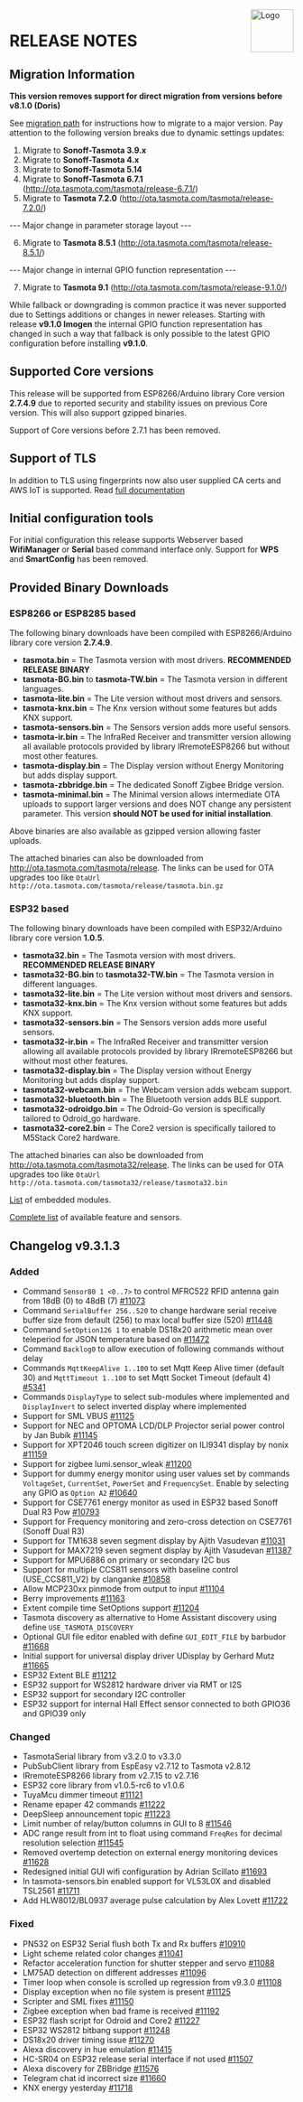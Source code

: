 <img src="https://github.com/arendst/Tasmota/blob/master/tools/logo/TASMOTA_FullLogo_Vector.svg" alt="Logo" align="right" height="76"/>

# RELEASE NOTES

## Migration Information

**This version removes support for direct migration from versions before v8.1.0 (Doris)**

See [migration path](https://tasmota.github.io/docs/Upgrading#migration-path) for instructions how to migrate to a major version. Pay attention to the following version breaks due to dynamic settings updates:

1. Migrate to **Sonoff-Tasmota 3.9.x**
2. Migrate to **Sonoff-Tasmota 4.x**
3. Migrate to **Sonoff-Tasmota 5.14**
4. Migrate to **Sonoff-Tasmota 6.7.1** (http://ota.tasmota.com/tasmota/release-6.7.1/)
5. Migrate to **Tasmota 7.2.0** (http://ota.tasmota.com/tasmota/release-7.2.0/)

--- Major change in parameter storage layout ---

6. Migrate to **Tasmota 8.5.1** (http://ota.tasmota.com/tasmota/release-8.5.1/)

--- Major change in internal GPIO function representation ---

7. Migrate to **Tasmota 9.1** (http://ota.tasmota.com/tasmota/release-9.1.0/)

While fallback or downgrading is common practice it was never supported due to Settings additions or changes in newer releases. Starting with release **v9.1.0 Imogen** the internal GPIO function representation has changed in such a way that fallback is only possible to the latest GPIO configuration before installing **v9.1.0**.

## Supported Core versions

This release will be supported from ESP8266/Arduino library Core version **2.7.4.9** due to reported security and stability issues on previous Core version. This will also support gzipped binaries.

Support of Core versions before 2.7.1 has been removed.

## Support of TLS

In addition to TLS using fingerprints now also user supplied CA certs and AWS IoT is supported. Read [full documentation](https://tasmota.github.io/docs/AWS-IoT)

## Initial configuration tools

For initial configuration this release supports Webserver based **WifiManager** or **Serial** based command interface only. Support for **WPS** and **SmartConfig** has been removed.

## Provided Binary Downloads

### ESP8266 or ESP8285 based
The following binary downloads have been compiled with ESP8266/Arduino library core version **2.7.4.9**.

- **tasmota.bin** = The Tasmota version with most drivers. **RECOMMENDED RELEASE BINARY**
- **tasmota-BG.bin** to **tasmota-TW.bin** = The Tasmota version in different languages.
- **tasmota-lite.bin** = The Lite version without most drivers and sensors.
- **tasmota-knx.bin** = The Knx version without some features but adds KNX support.
- **tasmota-sensors.bin** = The Sensors version adds more useful sensors.
- **tasmota-ir.bin** = The InfraRed Receiver and transmitter version allowing all available protocols provided by library IRremoteESP8266 but without most other features.
- **tasmota-display.bin** = The Display version without Energy Monitoring but adds display support.
- **tasmota-zbbridge.bin** = The dedicated Sonoff Zigbee Bridge version.
- **tasmota-minimal.bin** = The Minimal version allows intermediate OTA uploads to support larger versions and does NOT change any persistent parameter. This version **should NOT be used for initial installation**.

Above binaries are also available as gzipped version allowing faster uploads.

The attached binaries can also be downloaded from http://ota.tasmota.com/tasmota/release. The links can be used for OTA upgrades too like ``OtaUrl http://ota.tasmota.com/tasmota/release/tasmota.bin.gz``

### ESP32 based
The following binary downloads have been compiled with ESP32/Arduino library core version **1.0.5**.

- **tasmota32.bin** = The Tasmota version with most drivers. **RECOMMENDED RELEASE BINARY**
- **tasmota32-BG.bin** to **tasmota32-TW.bin** = The Tasmota version in different languages.
- **tasmota32-lite.bin** = The Lite version without most drivers and sensors.
- **tasmota32-knx.bin** = The Knx version without some features but adds KNX support.
- **tasmota32-sensors.bin** = The Sensors version adds more useful sensors.
- **tasmota32-ir.bin** = The InfraRed Receiver and transmitter version allowing all available protocols provided by library IRremoteESP8266 but without most other features.
- **tasmota32-display.bin** = The Display version without Energy Monitoring but adds display support.
- **tasmota32-webcam.bin** = The Webcam version adds webcam support.
- **tasmota32-bluetooth.bin** = The Bluetooth version adds BLE support.
- **tasmota32-odroidgo.bin** = The Odroid-Go version is specifically tailored to Odroid_go hardware.
- **tasmota32-core2.bin** = The Core2 version is specifically tailored to M5Stack Core2 hardware.

The attached binaries can also be downloaded from http://ota.tasmota.com/tasmota32/release. The links can be used for OTA upgrades too like ``OtaUrl http://ota.tasmota.com/tasmota32/release/tasmota32.bin``

[List](MODULES.md) of embedded modules.

[Complete list](BUILDS.md) of available feature and sensors.

## Changelog v9.3.1.3
### Added
- Command ``Sensor80 1 <0..7>`` to control MFRC522 RFID antenna gain from 18dB (0) to 48dB (7) [#11073](https://github.com/arendst/Tasmota/issues/11073)
- Command ``SerialBuffer 256..520`` to change hardware serial receive buffer size from default (256) to max local buffer size (520) [#11448](https://github.com/arendst/Tasmota/issues/11448)
- Command ``SetOption126 1`` to enable DS18x20 arithmetic mean over teleperiod for JSON temperature based on [#11472](https://github.com/arendst/Tasmota/issues/11472)
- Command ``Backlog0`` to allow execution of following commands without delay
- Commands ``MqttKeepAlive 1..100`` to set Mqtt Keep Alive timer (default 30) and ``MqttTimeout 1..100`` to set Mqtt Socket Timeout (default 4) [#5341](https://github.com/arendst/Tasmota/issues/5341)
- Commands ``DisplayType`` to select sub-modules where implemented and ``DisplayInvert`` to select inverted display where implemented
- Support for SML VBUS [#11125](https://github.com/arendst/Tasmota/issues/11125)
- Support for NEC and OPTOMA LCD/DLP Projector serial power control by Jan Bubík [#11145](https://github.com/arendst/Tasmota/issues/11145)
- Support for XPT2046 touch screen digitizer on ILI9341 display by nonix [#11159](https://github.com/arendst/Tasmota/issues/11159)
- Support for zigbee lumi.sensor_wleak [#11200](https://github.com/arendst/Tasmota/issues/11200)
- Support for dummy energy monitor using user values set by commands ``VoltageSet``, ``CurrentSet``, ``PowerSet`` and ``FrequencySet``. Enable by selecting any GPIO as ``Option A2`` [#10640](https://github.com/arendst/Tasmota/issues/10640)
- Support for CSE7761 energy monitor as used in ESP32 based Sonoff Dual R3 Pow [#10793](https://github.com/arendst/Tasmota/issues/10793)
- Support for Frequency monitoring and zero-cross detection on CSE7761 (Sonoff Dual R3)
- Support for TM1638 seven segment display by Ajith Vasudevan [#11031](https://github.com/arendst/Tasmota/issues/11031)
- Support for MAX7219 seven segment display by Ajith Vasudevan [#11387](https://github.com/arendst/Tasmota/issues/11387)
- Support for MPU6886 on primary or secondary I2C bus
- Support for multiple CCS811 sensors with baseline control (USE_CCS811_V2) by clanganke [#10858](https://github.com/arendst/Tasmota/issues/10858)
- Allow MCP230xx pinmode from output to input [#11104](https://github.com/arendst/Tasmota/issues/11104)
- Berry improvements [#11163](https://github.com/arendst/Tasmota/issues/11163)
- Extent compile time SetOptions support [#11204](https://github.com/arendst/Tasmota/issues/11204)
- Tasmota discovery as alternative to Home Assistant discovery using define ``USE_TASMOTA_DISCOVERY``
- Optional GUI file editor enabled with define ``GUI_EDIT_FILE`` by barbudor [#11668](https://github.com/arendst/Tasmota/issues/11668)
- Initial support for universal display driver UDisplay by Gerhard Mutz [#11665](https://github.com/arendst/Tasmota/issues/11665)
- ESP32 Extent BLE [#11212](https://github.com/arendst/Tasmota/issues/11212)
- ESP32 support for WS2812 hardware driver via RMT or I2S
- ESP32 support for secondary I2C controller
- ESP32 support for internal Hall Effect sensor connected to both GPIO36 and GPIO39 only

### Changed
- TasmotaSerial library from v3.2.0 to v3.3.0
- PubSubClient library from EspEasy v2.7.12 to Tasmota v2.8.12
- IRremoteESP8266 library from v2.7.15 to v2.7.16
- ESP32 core library from v1.0.5-rc6 to v1.0.6
- TuyaMcu dimmer timeout [#11121](https://github.com/arendst/Tasmota/issues/11121)
- Rename epaper 42 commands [#11222](https://github.com/arendst/Tasmota/issues/11222)
- DeepSleep announcement topic [#11223](https://github.com/arendst/Tasmota/issues/11223)
- Limit number of relay/button columns in GUI to 8 [#11546](https://github.com/arendst/Tasmota/issues/11546)
- ADC range result from int to float using command ``FreqRes`` for decimal resolution selection [#11545](https://github.com/arendst/Tasmota/issues/11545)
- Removed overtemp detection on external energy monitoring devices [#11628](https://github.com/arendst/Tasmota/issues/11628)
- Redesigned initial GUI wifi configuration by Adrian Scillato [#11693](https://github.com/arendst/Tasmota/issues/11693)
- In tasmota-sensors.bin enabled support for VL53L0X and disabled TSL2561 [#11711](https://github.com/arendst/Tasmota/issues/11711)
- Add HLW8012/BL0937 average pulse calculation by Alex Lovett [#11722](https://github.com/arendst/Tasmota/issues/11722)

### Fixed
- PN532 on ESP32 Serial flush both Tx and Rx buffers [#10910](https://github.com/arendst/Tasmota/issues/10910)
- Light scheme related color changes [#11041](https://github.com/arendst/Tasmota/issues/11041)
- Refactor acceleration function for shutter stepper and servo [#11088](https://github.com/arendst/Tasmota/issues/11088)
- LM75AD detection on different addresses [#11096](https://github.com/arendst/Tasmota/issues/11096)
- Timer loop when console is scrolled up regression from v9.3.0 [#11108](https://github.com/arendst/Tasmota/issues/11108)
- Display exception when no file system is present [#11125](https://github.com/arendst/Tasmota/issues/11125)
- Scripter and SML fixes [#11150](https://github.com/arendst/Tasmota/issues/11150)
- Zigbee exception when bad frame is received [#11192](https://github.com/arendst/Tasmota/issues/11192)
- ESP32 flash script for Odroid and Core2 [#11227](https://github.com/arendst/Tasmota/issues/11227)
- ESP32 WS2812 bitbang support [#11248](https://github.com/arendst/Tasmota/issues/11248)
- DS18x20 driver timing issue [#11270](https://github.com/arendst/Tasmota/issues/11270)
- Alexa discovery in hue emulation [#11415](https://github.com/arendst/Tasmota/issues/11415)
- HC-SR04 on ESP32 release serial interface if not used [#11507](https://github.com/arendst/Tasmota/issues/11507)
- Alexa discovery for ZBBridge [#11576](https://github.com/arendst/Tasmota/issues/11576)
- Telegram chat id incorrect size [#11660](https://github.com/arendst/Tasmota/issues/11660)
- KNX energy yesterday [#11718](https://github.com/arendst/Tasmota/issues/11718)